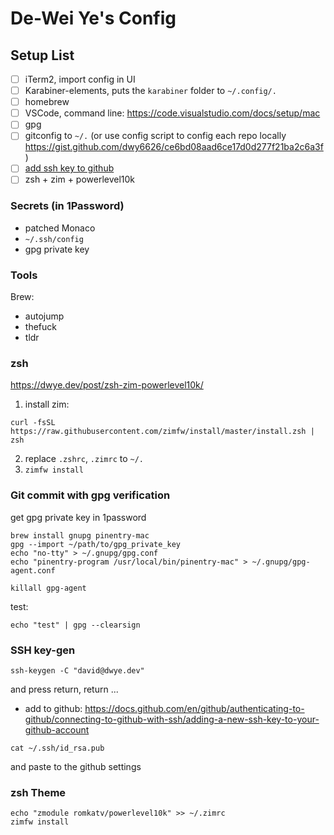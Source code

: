 # De-Wei Ye's Config

## Setup List

- [ ] iTerm2, import config in UI
- [ ] Karabiner-elements, puts the `karabiner` folder to `~/.config/.`
- [ ] homebrew
- [ ] VSCode, command line: https://code.visualstudio.com/docs/setup/mac
- [ ] gpg
- [ ] gitconfig to `~/.` (or use config script to config each repo locally https://gist.github.com/dwy6626/ce6bd08aad6ce17d0d277f21ba2c6a3f)
- [ ] [add ssh key to github](#ssh-key-gen)
- [ ] zsh + zim + powerlevel10k

### Secrets (in 1Password)

- patched Monaco
- `~/.ssh/config`
- gpg private key

### Tools

Brew:

- autojump
- thefuck
- tldr

### zsh

https://dwye.dev/post/zsh-zim-powerlevel10k/

1. install zim:

```
curl -fsSL https://raw.githubusercontent.com/zimfw/install/master/install.zsh | zsh
```

2. replace `.zshrc`, `.zimrc` to  `~/.`
3. `zimfw install`

### Git commit with gpg verification

get gpg private key in 1password

```
brew install gnupg pinentry-mac
gpg --import ~/path/to/gpg_private_key
echo "no-tty" > ~/.gnupg/gpg.conf
echo "pinentry-program /usr/local/bin/pinentry-mac" > ~/.gnupg/gpg-agent.conf

killall gpg-agent
```

test:

```
echo "test" | gpg --clearsign
```

### SSH key-gen

```
ssh-keygen -C "david@dwye.dev"
```

and press return, return ...

- add to github: https://docs.github.com/en/github/authenticating-to-github/connecting-to-github-with-ssh/adding-a-new-ssh-key-to-your-github-account

```
cat ~/.ssh/id_rsa.pub
```

and paste to the github settings

### zsh Theme

```
echo "zmodule romkatv/powerlevel10k" >> ~/.zimrc
zimfw install
```
